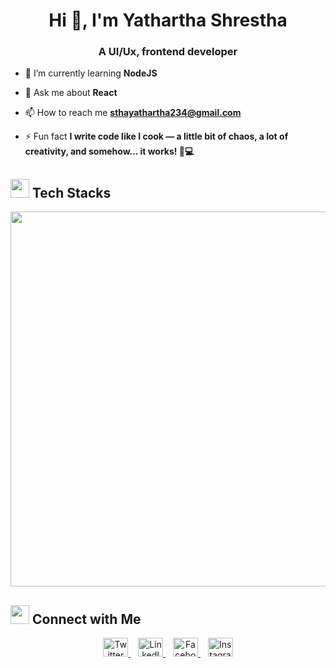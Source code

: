 <h1 align="center">Hi 👋, I'm Yathartha Shrestha</h1>
<h3 align="center">A UI/Ux, frontend developer</h3>



- 🌱 I’m currently learning **NodeJS**

- 💬 Ask me about **React**

- 📫 How to reach me **sthayathartha234@gmail.com**

- ⚡ Fun fact **I write code like I cook — a little bit of chaos, a lot of creativity, and somehow... it works! 🍜💻**



## <img src="https://media.giphy.com/media/3o7aD2saalBwwftBIY/giphy.gif" width="30"> Tech Stacks

<div align="center">

<img src="https://skillicons.dev/icons?i=js,java,python,react,typescript,mongodb,mysql,figma&theme=dark" width="600"/>

</div>


## <img src="https://media.giphy.com/media/jpVnC65DmYeyRL4LHS/giphy.gif" width="30"> Connect with Me

<div align="center">

<a href="https://twitter.com/sthaaizen" target="_blank">
  <img src="https://raw.githubusercontent.com/rahuldkjain/github-profile-readme-generator/master/src/images/icons/Social/twitter.svg" alt="Twitter" width="40" height="30" />
</a>
&nbsp;&nbsp;
<a href="https://www.linkedin.com/in/sthaaizen/" target="_blank">
  <img src="https://raw.githubusercontent.com/rahuldkjain/github-profile-readme-generator/master/src/images/icons/Social/linked-in-alt.svg" alt="LinkedIn" width="40" height="30" />
</a>
&nbsp;&nbsp;
<a href="https://www.facebook.com/sthaaizen" target="_blank">
  <img src="https://raw.githubusercontent.com/rahuldkjain/github-profile-readme-generator/master/src/images/icons/Social/facebook.svg" alt="Facebook" width="40" height="30" />
</a>
&nbsp;&nbsp;
<a href="https://www.instagram.com/rc_2555/" target="_blank">
  <img src="https://raw.githubusercontent.com/rahuldkjain/github-profile-readme-generator/master/src/images/icons/Social/instagram.svg" alt="Instagram" width="40" height="30" />
</a>

</div>
